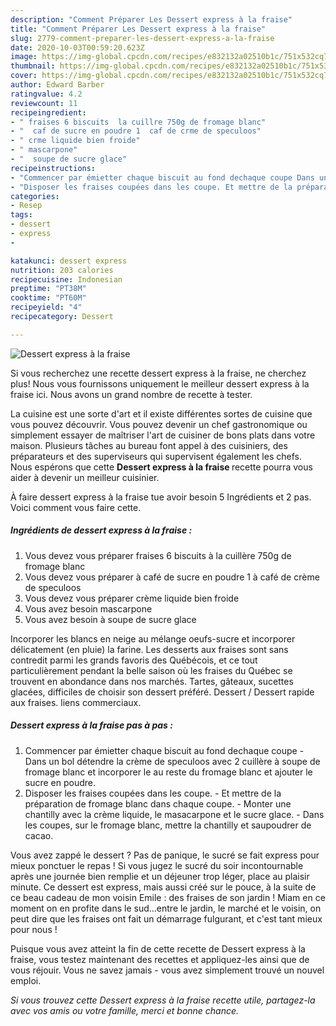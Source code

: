 ```yaml
---
description: "Comment Préparer Les Dessert express à la fraise"
title: "Comment Préparer Les Dessert express à la fraise"
slug: 2779-comment-preparer-les-dessert-express-a-la-fraise
date: 2020-10-03T00:59:20.623Z
image: https://img-global.cpcdn.com/recipes/e832132a02510b1c/751x532cq70/dessert-express-a-la-fraise-photo-principale-de-la-recette.jpg
thumbnail: https://img-global.cpcdn.com/recipes/e832132a02510b1c/751x532cq70/dessert-express-a-la-fraise-photo-principale-de-la-recette.jpg
cover: https://img-global.cpcdn.com/recipes/e832132a02510b1c/751x532cq70/dessert-express-a-la-fraise-photo-principale-de-la-recette.jpg
author: Edward Barber
ratingvalue: 4.2
reviewcount: 11
recipeingredient:
- " fraises 6 biscuits  la cuillre 750g de fromage blanc"
- "  caf de sucre en poudre 1  caf de crme de speculoos"
- " crme liquide bien froide"
- " mascarpone"
- "  soupe de sucre glace"
recipeinstructions:
- "Commencer par émietter chaque biscuit au fond dechaque coupe Dans un bol détendre la crème de speculoos avec 2 cuillère à soupe de fromage blanc et incorporer le au reste du fromage blanc et ajouter le sucre en poudre."
- "Disposer les fraises coupées dans les coupe. Et mettre de la préparation de fromage blanc dans chaque coupe. Monter une chantilly avec la crème liquide, le masacarpone et le sucre glace. Dans les coupes, sur le fromage blanc, mettre la chantilly et saupoudrer de cacao."
categories:
- Resep
tags:
- dessert
- express
- 

katakunci: dessert express  
nutrition: 203 calories
recipecuisine: Indonesian
preptime: "PT38M"
cooktime: "PT60M"
recipeyield: "4"
recipecategory: Dessert

---
```



![Dessert express à la fraise](https://img-global.cpcdn.com/recipes/e832132a02510b1c/751x532cq70/dessert-express-a-la-fraise-photo-principale-de-la-recette.jpg)

Si vous recherchez une recette dessert express à la fraise, ne cherchez plus! Nous vous fournissons uniquement le meilleur dessert express à la fraise ici. Nous avons un grand nombre de recette à tester.

La cuisine est une sorte d'art et il existe différentes sortes de cuisine que vous pouvez découvrir. Vous pouvez devenir un chef gastronomique ou simplement essayer de maîtriser l'art de cuisiner de bons plats dans votre maison. Plusieurs tâches au bureau font appel à des cuisiniers, des préparateurs et des superviseurs qui supervisent également les chefs. Nous espérons que cette <strong> Dessert express à la fraise </strong> recette pourra vous aider à devenir un meilleur cuisinier.

<!--inarticleads1-->

À faire dessert express à la fraise tue avoir besoin 5 Ingrédients et 2 pas. Voici comment vous faire cette.

##### Ingrédients de dessert express à la fraise :

1. Vous devez vous préparer  fraises 6 biscuits à la cuillère 750g de fromage blanc
1. Vous devez vous préparer  à café de sucre en poudre 1 à café de crème de speculoos
1. Vous devez vous préparer  crème liquide bien froide
1. Vous avez besoin  mascarpone
1. Vous avez besoin  à soupe de sucre glace


Incorporer les blancs en neige au mélange oeufs-sucre et incorporer délicatement (en pluie) la farine. Les desserts aux fraises sont sans contredit parmi les grands favoris des Québécois, et ce tout particulièrement pendant la belle saison où les fraises du Québec se trouvent en abondance dans nos marchés. Tartes, gâteaux, sucettes glacées, difficiles de choisir son dessert préféré. Dessert / Dessert rapide aux fraises. liens commerciaux. 

<!--inarticleads2-->

##### Dessert express à la fraise pas à pas :

1. Commencer par émietter chaque biscuit au fond dechaque coupe - Dans un bol détendre la crème de speculoos avec 2 cuillère à soupe de fromage blanc et incorporer le au reste du fromage blanc et ajouter le sucre en poudre.
1. Disposer les fraises coupées dans les coupe. - Et mettre de la préparation de fromage blanc dans chaque coupe. - Monter une chantilly avec la crème liquide, le masacarpone et le sucre glace. - Dans les coupes, sur le fromage blanc, mettre la chantilly et saupoudrer de cacao.


Vous avez zappé le dessert ? Pas de panique, le sucré se fait express pour mieux ponctuer le repas ! Si vous jugez le sucré du soir incontournable après une journée bien remplie et un déjeuner trop léger, place au plaisir minute. Ce dessert est express, mais aussi créé sur le pouce, à la suite de ce beau cadeau de mon voisin Emile : des fraises de son jardin ! Miam en ce moment on en profite dans le sud…entre le jardin, le marché et le voisin, on peut dire que les fraises ont fait un démarrage fulgurant, et c&#39;est tant mieux pour nous ! 

<!--inarticleads1-->

<p>
Puisque vous avez atteint la fin de cette recette de Dessert express à la fraise, vous testez maintenant des recettes et appliquez-les ainsi que de vous réjouir. Vous ne savez jamais - vous avez simplement trouvé un nouvel emploi.
</p>

<p>
<i>Si vous trouvez cette Dessert express à la fraise recette utile, partagez-la avec vos amis ou votre famille, merci et bonne chance.</i>
</p>
